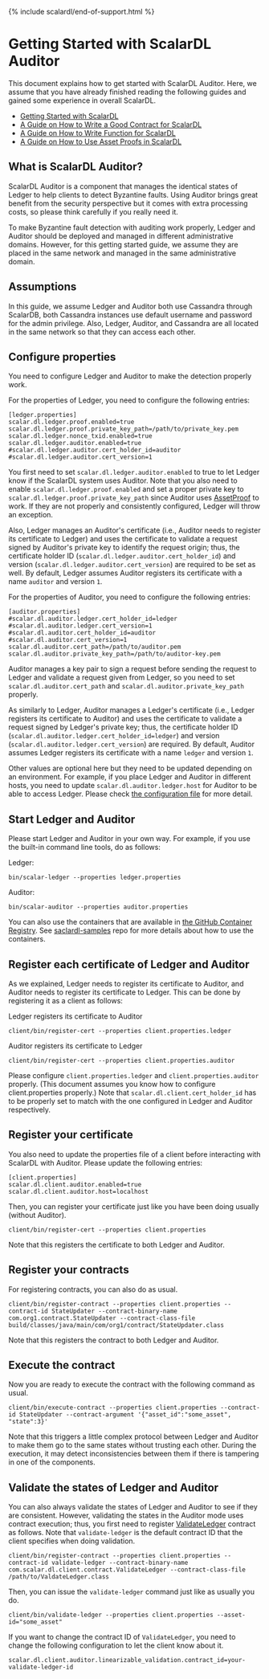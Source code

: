 {% include scalardl/end-of-support.html %}

# Getting Started with ScalarDL Auditor

This document explains how to get started with ScalarDL Auditor.
Here, we assume that you have already finished reading the following guides and gained some experience in overall ScalarDL.

* [Getting Started with ScalarDL](getting-started.md)
* [A Guide on How to Write a Good Contract for ScalarDL](how-to-write-contract.md)
* [A Guide on How to Write Function for ScalarDL](how-to-write-function.md)
* [A Guide on How to Use Asset Proofs in ScalarDL](how-to-use-proof.md)

## What is ScalarDL Auditor?

ScalarDL Auditor is a component that manages the identical states of Ledger to help clients to detect Byzantine faults.
Using Auditor brings great benefit from the security perspective but it comes with extra processing costs,
so please think carefully if you really need it.

To make Byzantine fault detection with auditing work properly,
Ledger and Auditor should be deployed and managed in different administrative domains.
However, for this getting started guide, we assume they are placed in the same network and managed in the same administrative domain.


## Assumptions

In this guide, we assume Ledger and Auditor both use Cassandra through ScalarDB,
both Cassandra instances use default username and password for the admin privilege.
Also, Ledger, Auditor, and Cassandra are all located in the same network so that they can access each other.

## Configure properties

You need to configure Ledger and Auditor to make the detection properly work.

For the properties of Ledger, you need to configure the following entries:
```
[ledger.properties]
scalar.dl.ledger.proof.enabled=true
scalar.dl.ledger.proof.private_key_path=/path/to/private_key.pem
scalar.dl.ledger.nonce_txid.enabled=true
scalar.dl.ledger.auditor.enabled=true
#scalar.dl.ledger.auditor.cert_holder_id=auditor
#scalar.dl.ledger.auditor.cert_version=1
```

You first need to set `scalar.dl.ledger.auditor.enabled` to true to let Ledger know if the ScalarDL system uses Auditor.
Note that you also need to enable `scalar.dl.ledger.proof.enabled` and set a proper private key to `scalar.dl.ledger.proof.private_key_path` since Auditor uses [AssetProof](how-to-use-proof.md) to work.
If they are not properly and consistently configured, Ledger will throw an exception.

Also, Ledger manages an Auditor's certificate (i.e., Auditor needs to register its certificate to Ledger) and uses the certificate to validate a request signed by Auditor's private key to identify the request origin; thus, the certificate holder ID (`scalar.dl.ledger.auditor.cert_holder_id`) and version (`scalar.dl.ledger.auditor.cert_version`) are required to be set as well. 
By default, Ledger assumes Auditor registers its certificate with a name `auditor` and version `1`.

For the properties of Auditor, you need to configure the following entries:
```
[auditor.properties]
#scalar.dl.auditor.ledger.cert_holder_id=ledger
#scalar.dl.auditor.ledger.cert_version=1
#scalar.dl.auditor.cert_holder_id=auditor
#scalar.dl.auditor.cert_version=1
scalar.dl.auditor.cert_path=/path/to/auditor.pem
scalar.dl.auditor.private_key_path=/path/to/auditor-key.pem
```

Auditor manages a key pair to sign a request before sending the request to Ledger and validate a request given from Ledger,
so you need to set `scalar.dl.auditor.cert_path` and `scalar.dl.auditor.private_key_path` properly.

As similarly to Ledger, Auditor manages a Ledger's certificate (i.e., Ledger registers its certificate to Auditor) and uses the certificate to validate a request signed by Ledger's private key; thus, the certificate holder ID (`scalar.dl.auditor.ledger.cert_holder_id=ledger`) and version (`scalar.dl.auditor.ledger.cert_version`) are required.
By default, Auditor assumes Ledger registers its certificate with a name `ledger` and version `1`.

Other values are optional here but they need to be updated depending on an environment.
For example, if you place Ledger and Auditor in different hosts, you need to update `scalar.dl.auditor.ledger.host` for Auditor to be able to access Ledger.
Please check [the configuration file](https://github.com/scalar-labs/scalar/blob/master/auditor/conf/auditor.properties) for more detail.


## Start Ledger and Auditor

Please start Ledger and Auditor in your own way.
For example, if you use the built-in command line tools, do as follows:

Ledger:
```shell
bin/scalar-ledger --properties ledger.properties
```

Auditor:
```shell
bin/scalar-auditor --properties auditor.properties
```

You can also use the containers that are available in [the GitHub Container Registry](https://github.com/orgs/scalar-labs/packages).
See [saclardl-samples](https://github.com/scalar-labs/scalardl-samples) repo for more details about how to use the containers.

## Register each certificate of Ledger and Auditor

As we explained, Ledger needs to register its certificate to Auditor, and Auditor needs to register its certificate to Ledger. This can be done by registering it as a client as follows:

Ledger registers its certificate to Auditor
```shell
client/bin/register-cert --properties client.properties.ledger
```

Auditor registers its certificate to Ledger
```shell
client/bin/register-cert --properties client.properties.auditor
```

Please configure `client.properties.ledger` and `client.properties.auditor` properly.
(This document assumes you know how to configure client.properties properly.)
Note that `scalar.dl.client.cert_holder_id` has to be properly set to match with the one configured in Ledger and Auditor respectively.

## Register your certificate

You also need to update the properties file of a client before interacting with ScalarDL with Auditor.
Please update the following entries:
```
[client.properties]
scalar.dl.client.auditor.enabled=true
scalar.dl.client.auditor.host=localhost
```

Then, you can register your certificate just like you have been doing usually (without Auditor).

```shell
client/bin/register-cert --properties client.properties
```

Note that this registers the certificate to both Ledger and Auditor.

## Register your contracts

For registering contracts, you can also do as usual.

```shell
client/bin/register-contract --properties client.properties --contract-id StateUpdater --contract-binary-name com.org1.contract.StateUpdater --contract-class-file build/classes/java/main/com/org1/contract/StateUpdater.class
```

Note that this registers the contract to both Ledger and Auditor.

## Execute the contract

Now you are ready to execute the contract with the following command as usual.

```shell
client/bin/execute-contract --properties client.properties --contract-id StateUpdater --contract-argument '{"asset_id":"some_asset", "state":3}'
```

Note that this triggers a little complex protocol between Ledger and Auditor to make them go to the same states without trusting each other.
During the execution, it may detect inconsistencies between them if there is tampering in one of the components.

## Validate the states of Ledger and Auditor

You can also always validate the states of Ledger and Auditor to see if they are consistent.
However, validating the states in the Auditor mode uses contract execution; thus, you first need to register [ValidateLedger](https://github.com/scalar-labs/scalardl-java-client-sdk/blob/master/src/main/java/com/scalar/dl/client/contract/ValidateLedger.java) contract as follows. Note that `validate-ledger` is the default contract ID that the client specifies when doing validation.

```shell
client/bin/register-contract --properties client.properties --contract-id validate-ledger --contract-binary-name com.scalar.dl.client.contract.ValidateLedger --contract-class-file /path/to/ValdateLedger.class
```

Then, you can issue the `validate-ledger` command just like as usually you do.

```shell
client/bin/validate-ledger --properties client.properties --asset-id="some_asset"
```

If you want to change the contract ID of `ValidateLedger`, you need to change the following configuration to let the client know about it.
```
scalar.dl.client.auditor.linearizable_validation.contract_id=your-validate-ledger-id
```